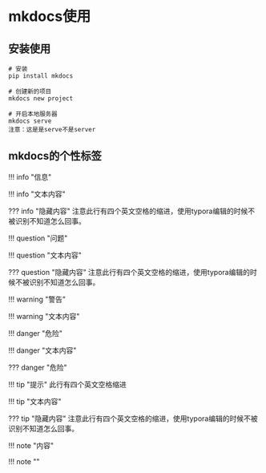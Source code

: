 # mkdocs使用

## 安装使用

```
# 安装
pip install mkdocs

# 创建新的项目
mkdocs new project

# 开启本地服务器
mkdocs serve
注意：这是是serve不是server
```





## mkdocs的个性标签

!!! info "信息"

\!!! info "文本内容"

??? info "隐藏内容"
    注意此行有四个英文空格的缩进，使用typora编辑的时候不被识别不知道怎么回事。




!!! question "问题"

\!!! question "文本内容"

??? question "隐藏内容"
    注意此行有四个英文空格的缩进，使用typora编辑的时候不被识别不知道怎么回事。



!!! warning "警告"

\!!! warning "文本内容"



!!! danger "危险"

\!!! danger "文本内容"



??? danger "危险"



!!! tip "提示"
    此行有四个英文空格缩进

\!!! tip "文本内容"

??? tip "隐藏内容"
    注意此行有四个英文空格的缩进，使用typora编辑的时候不被识别不知道怎么回事。

!!! note "内容"

\!!! note ""